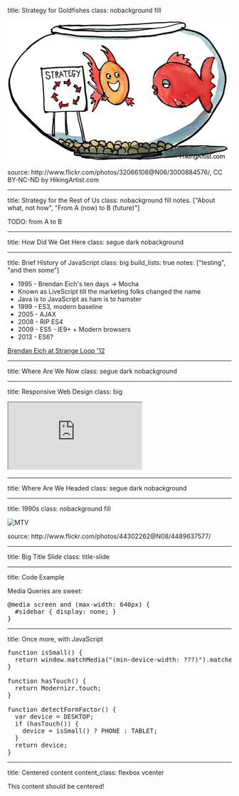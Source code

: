 
title: Strategy for Goldfishes
class: nobackground fill

![Strategy](images/strategy.jpg)

<footer class="source">source: http://www.flickr.com/photos/32066106@N06/3000884576/, CC BY-NC-ND by HikingArtist.com</footer>

---

title: Strategy for the Rest of Us
class: nobackground fill
notes. ["About what, not how", "From A (now) to B (future)"]

TODO: from A to B

---

title: How Did We Get Here
class: segue dark nobackground

---

title: Brief History of JavaScript
class: big
build_lists: true
notes: ["testing", "and then some"]

- 1995 - Brendan Eich's ten days &rarr; Mocha
- Known as LiveScript till the marketing folks changed the name
- Java is to JavaScript as ham is to hamster
- 1999 - ES3, modern baseline
- 2005 - AJAX
- 2008 - RIP ES4
- 2009 - ES5 - IE9+ + Modern browsers
- 2013 - ES6?

<footer class="source"><a href="http://brendaneich.github.io/Strange-Loop-2012/#/1">Brendan Eich at Strange Loop '12</a></footer>

---

title: Where Are We Now
class: segue dark nobackground

---

title: Responsive Web Design
class: big

<iframe src="http://finecitizens.com/defineResponsive/"></iframe>

---

title: Where Are We Headed
class: segue dark nobackground

---

title: 1990s
class: nobackground fill

![MTV](http://farm5.staticflickr.com/4065/4489637577_ce553503d0_z.jpg)

<footer class="source">source: http://www.flickr.com/photos/44302262@N08/4489637577/</footer>

---

title: Big Title Slide
class: title-slide

---

title: Code Example

Media Queries are sweet:

<pre class="prettyprint" data-lang="css">
@media screen and (max-width: 640px) {
  #sidebar { display: none; }
}
</pre>

---

title: Once more, with JavaScript

<pre class="prettyprint" data-lang="javascript">
function isSmall() {
  return window.matchMedia("(min-device-width: ???)").matches;
}

function hasTouch() {
  return Modernizr.touch;
}

function detectFormFactor() {
  var device = DESKTOP;
  if (hasTouch()) {
    device = isSmall() ? PHONE : TABLET;
  }
  return device;
}
</pre>

---

title: Centered content
content_class: flexbox vcenter

This content should be centered!
